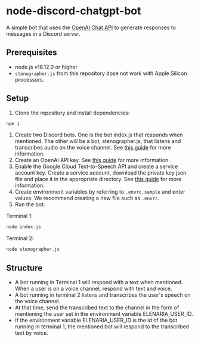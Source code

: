 # node-discord-chatgpt-bot

A simple bot that uses the [OpenAI Chat API](https://platform.openai.com/docs/guides/chat) to generate responses to messages in a Discord server.

## Prerequisites

- node.js v18.12.0 or higher
- `stenographer.js` from this repository dose not work with Apple Silicon processors.

## Setup

1. Clone the repository and install dependencies:

```bash
npm i
```

1. Create two Discord bots. One is the bot index.js that responds when mentioned. The other will be a bot, stenographer.js, that listens and transcribes audio on the voice channel. See [this guide](https://discordjs.guide/preparations/setting-up-a-bot-application.html#creating-your-bot) for more information.
1. Create an OpenAI API key. See [this guide](https://beta.openai.com/docs/developer-quickstart/your-api-keys) for more information.
1. Enable the Google Cloud Text-to-Speech API and create a service account key. Create a service account, download the private key json file and place it in the appropriate directory. See [this guide](https://cloud.google.com/text-to-speech/docs/quickstart-client-libraries?hl=en) for more information.
1. Create environment variables by referring to `.envrc.sample` and enter values. We recommend creating a new file such as `.envrc`.
1. Run the bot:

Terminal 1:

```bash
node index.js
```

Terminal 2:

```bash
node stenographer.js
```

## Structure

- A bot running in Terminal 1 will respond with a text when mentioned. When a user is on a voice channel, respond with text and voice.
- A bot running in terminal 2 listens and transcribes the user's speech on the voice channel.
- At that time, send the transcribed text to the channel in the form of mentioning the user set in the environment variable ELENARIA_USER_ID.
- If the environment variable ELENARIA_USER_ID is the id of the bot running in terminal 1, the mentioned bot will respond to the transcribed text by voice.
